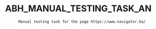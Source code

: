 # ABH_MANUAL_TESTING_TASK_AN


          Manual testing task for the page https://www.navigator.ba/
